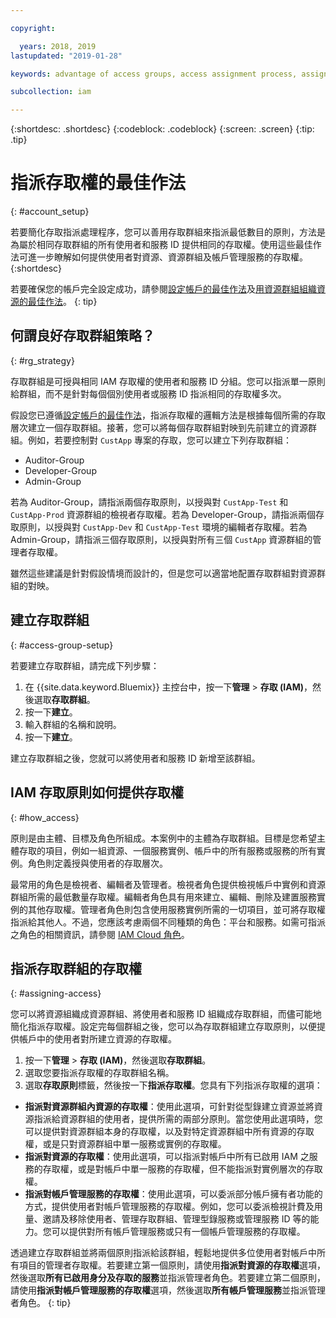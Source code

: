 ```yaml
---

copyright:

  years: 2018, 2019
lastupdated: "2019-01-28"

keywords: advantage of access groups, access assignment process, assign access, best practice, access management, strategy

subcollection: iam

---
```


{:shortdesc: .shortdesc}
{:codeblock: .codeblock}
{:screen: .screen}
{:tip: .tip}

# 指派存取權的最佳作法
{: #account_setup}

若要簡化存取指派處理程序，您可以善用存取群組來指派最低數目的原則，方法是為屬於相同存取群組的所有使用者和服務 ID 提供相同的存取權。使用這些最佳作法可進一步瞭解如何提供使用者對資源、資源群組及帳戶管理服務的存取權。
{:shortdesc}

若要確保您的帳戶完全設定成功，請參閱[設定帳戶的最佳作法](/docs/account?topic=account-account_setup#account_setup)及[用資源群組組織資源的最佳作法](/docs/resources?topic=resources-bp_resourcegroups#bp_resourcegroups)。
{: tip}

## 何謂良好存取群組策略？
{: #rg_strategy}

存取群組是可授與相同 IAM 存取權的使用者和服務 ID 分組。您可以指派單一原則給群組，而不是針對每個個別使用者或服務 ID 指派相同的存取權多次。

假設您已遵循[設定帳戶的最佳作法](/docs/account?topic=account-account_setup#account_setup)，指派存取權的邏輯方法是根據每個所需的存取層次建立一個存取群組。接著，您可以將每個存取群組對映到先前建立的資源群組。例如，若要控制對 `CustApp` 專案的存取，您可以建立下列存取群組：

* Auditor-Group
* Developer-Group
* Admin-Group

若為 Auditor-Group，請指派兩個存取原則，以授與對 `CustApp-Test` 和 `CustApp-Prod` 資源群組的檢視者存取權。若為 Developer-Group，請指派兩個存取原則，以授與對 `CustApp-Dev` 和 `CustApp-Test` 環境的編輯者存取權。若為 Admin-Group，請指派三個存取原則，以授與對所有三個 `CustApp` 資源群組的管理者存取權。

雖然這些建議是針對假設情境而設計的，但是您可以適當地配置存取群組對資源群組的對映。

## 建立存取群組
{: #access-group-setup}

若要建立存取群組，請完成下列步驟：

1. 在 {{site.data.keyword.Bluemix}} 主控台中，按一下**管理** &gt; **存取 (IAM)**，然後選取**存取群組**。
2. 按一下**建立**。
3. 輸入群組的名稱和說明。
4. 按一下**建立**。

建立存取群組之後，您就可以將使用者和服務 ID 新增至該群組。

## IAM 存取原則如何提供存取權
{: #how_access}

原則是由主體、目標及角色所組成。本案例中的主體為存取群組。目標是您希望主體存取的項目，例如一組資源、一個服務實例、帳戶中的所有服務或服務的所有實例。角色則定義授與使用者的存取層次。

最常用的角色是檢視者、編輯者及管理者。檢視者角色提供檢視帳戶中實例和資源群組所需的最低數量存取權。編輯者角色具有用來建立、編輯、刪除及建置服務實例的其他存取權。管理者角色則包含使用服務實例所需的一切項目，並可將存取權指派給其他人。不過，您應該考慮兩個不同種類的角色：平台和服務。如需可指派之角色的相關資訊，請參閱 [IAM Cloud 角色](/docs/iam?topic=iam-iamusermanrol#iamusermanrol)。

## 指派存取群組的存取權
{: #assigning-access}

您可以將資源組織成資源群組、將使用者和服務 ID 組織成存取群組，而儘可能地簡化指派存取權。設定完每個群組之後，您可以為存取群組建立存取原則，以便提供帳戶中的使用者對所建立資源的存取權。

1. 按一下**管理** &gt; **存取 (IAM)**，然後選取**存取群組**。
2. 選取您要指派存取權的存取群組名稱。
3. 選取**存取原則**標籤，然後按一下**指派存取權**。您具有下列指派存取權的選項：

  * **指派對資源群組內資源的存取權**：使用此選項，可針對從型錄建立資源並將資源指派給資源群組的使用者，提供所需的兩部分原則。當您使用此選項時，您可以提供對資源群組本身的存取權，以及對特定資源群組中所有資源的存取權，或是只對資源群組中單一服務或實例的存取權。
  * **指派對資源的存取權**：使用此選項，可以指派對帳戶中所有已啟用 IAM 之服務的存取權，或是對帳戶中單一服務的存取權，但不能指派對實例層次的存取權。
  * **指派對帳戶管理服務的存取權**：使用此選項，可以委派部分帳戶擁有者功能的方式，提供使用者對帳戶管理服務的存取權。例如，您可以委派檢視計費及用量、邀請及移除使用者、管理存取群組、管理型錄服務或管理服務 ID 等的能力。您可以提供對所有帳戶管理服務或只有一個帳戶管理服務的存取權。

透過建立存取群組並將兩個原則指派給該群組，輕鬆地提供多位使用者對帳戶中所有項目的管理者存取權。若要建立第一個原則，請使用**指派對資源的存取權**選項，然後選取**所有已啟用身分及存取的服務**並指派管理者角色。若要建立第二個原則，請使用**指派對帳戶管理服務的存取權**選項，然後選取**所有帳戶管理服務**並指派管理者角色。
{: tip}
